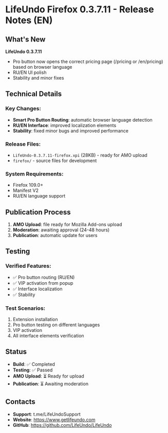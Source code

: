 # LifeUndo Firefox 0.3.7.11 - Release Notes (EN)

## What's New

**LifeUndo 0.3.7.11**
- Pro button now opens the correct pricing page (/pricing or /en/pricing) based on browser language
- RU/EN UI polish
- Stability and minor fixes

## Technical Details

### Key Changes:
- **Smart Pro Button Routing**: automatic browser language detection
- **RU/EN Interface**: improved localization elements
- **Stability**: fixed minor bugs and improved performance

### Release Files:
- `LifeUndo-0.3.7.11-firefox.xpi` (28KB) - ready for AMO upload
- `firefox/` - source files for development

### System Requirements:
- Firefox 109.0+
- Manifest V2
- RU/EN language support

## Publication Process

1. **AMO Upload**: file ready for Mozilla Add-ons upload
2. **Moderation**: awaiting approval (24-48 hours)
3. **Publication**: automatic update for users

## Testing

### Verified Features:
- ✅ Pro button routing (RU/EN)
- ✅ VIP activation from popup
- ✅ Interface localization
- ✅ Stability

### Test Scenarios:
1. Extension installation
2. Pro button testing on different languages
3. VIP activation
4. All interface elements verification

## Status

- **Build**: ✅ Completed
- **Testing**: ✅ Passed
- **AMO Upload**: ⏳ Ready for upload
- **Publication**: ⏳ Awaiting moderation

## Contacts

- **Support**: t.me/LifeUndoSupport
- **Website**: https://www.getlifeundo.com
- **GitHub**: https://github.com/LifeUndo/LifeUndo
